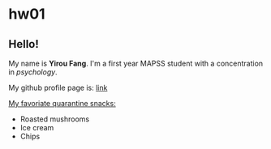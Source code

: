 # hw01

## Hello!

My name is **Yirou Fang**. 
I'm a first year MAPSS student with a concentration in *psychology*.

My github profile page is:
[link](https://github.com/yirouf)

[My favoriate quarantine snacks:](#anchor)
+ Roasted mushrooms 
+ Ice cream
+ Chips